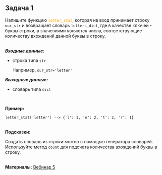 <html>
<head>
  <meta charset="utf-8" />
  <style>
   .colortext {
    color: orange;
   }
  </style>
 </head>
<h2>Задача 1</h2>
<p>Напишите функцию <code><span class="colortext">letter_stat</span></code>,
  которая на вход принимает строку <code>our_str</code> и возвращает словарь <code>letters_dict</code>,
где в качестве ключей - буквы строки, а значениями являются числа,
соответствующие количеству вхождений данной буквы в строку.
<br>
<br>
<p><b><i>Входные данные:</i></b>
  <ul>
  <li>строка типа <code>str</code></li>
<p>Например, <code>our_str='letter'</code>
</ul>
<p><b><i>Выходные данные:</i></b>
<ul>
  <li>
    словарь типа <code>dict</code>
  </li>
</ul>
<br>
<p><b>Пример:</b>
  <p><code>letter_stat('letter') --> {'l': 1, 'e': 2, 't': 2, 'r': 1}</code>
<br>
<br>
<p><b>Подсказки:</b>
<div class="hint">
<div>Создать словарь из строки можно с помощью генератора словарей.</div>
</div>
<div class="hint">
<div>Используйте метод <code>count</code> для подсчета количества вхождений буквы в строку.</div>
</div>
<br>

  <p><b>Материалы:</b>
  <a href="https://n.sbis.ru/shared/disk/234762ea-6ac7-4202-913c-64ee16ee2374">Вебинар 5</a>
<br>
<br>
</html>